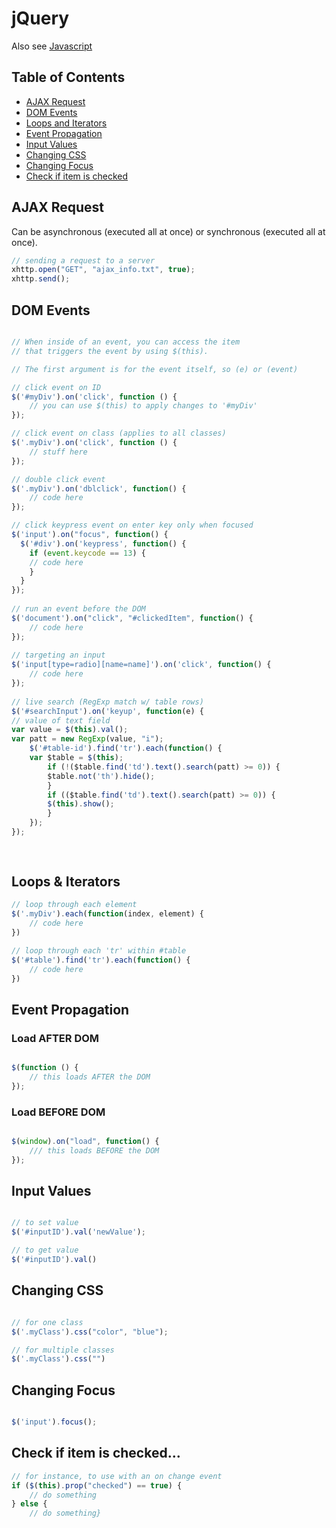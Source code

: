 # jQuery
Also see [Javascript](../Javascript/)

## Table of Contents
- [AJAX Request](#ajax-request)
- [DOM Events](#dom-events)
- [Loops and Iterators](#loops--iterators)
- [Event Propagation](#event-propagation)
- [Input Values](#input-values)
- [Changing CSS](#changing-css)
- [Changing Focus](#changing-focus)
- [Check if item is checked](#check-if-item-is-checked)

## AJAX Request
Can be asynchronous (executed all at once) or synchronous (executed all at once).

```Javascript
// sending a request to a server
xhttp.open("GET", "ajax_info.txt", true);
xhttp.send();

```

## DOM Events
```Javascript

// When inside of an event, you can access the item
// that triggers the event by using $(this).

// The first argument is for the event itself, so (e) or (event)

// click event on ID
$('#myDiv').on('click', function () {
	// you can use $(this) to apply changes to '#myDiv' 
});

// click event on class (applies to all classes)
$('.myDiv').on('click', function () {
	// stuff here
});

// double click event
$('.myDiv').on('dblclick', function() {
	// code here
});

// click keypress event on enter key only when focused
$('input').on("focus", function() {
  $('#div').on('keypress', function() {
	if (event.keycode == 13) {
	// code here
	}
  }
});
	
// run an event before the DOM
$('document').on("click", "#clickedItem", function() {
	// code here
});
	
// targeting an input
$('input[type=radio][name=name]').on('click', function() {
	// code here
});
	
// live search (RegExp match w/ table rows)
$('#searchInput').on('keyup', function(e) {
// value of text field
var value = $(this).val();
var patt = new RegExp(value, "i");
	$('#table-id').find('tr').each(function() {
	var $table = $(this);
		if (!($table.find('td').text().search(patt) >= 0)) {
		$table.not('th').hide();
		}
		if (($table.find('td').text().search(patt) >= 0)) {
		$(this).show();
		}
	});
});
	
	
```

## Loops & Iterators
```Javascript
// loop through each element
$('.myDiv').each(function(index, element) {
	// code here
})

// loop through each 'tr' within #table
$('#table').find('tr').each(function() {
	// code here
})


```

## Event Propagation

### Load AFTER DOM 
```Javascript

$(function () {
	// this loads AFTER the DOM
});

```

### Load BEFORE DOM
```Javascript

$(window).on("load", function() {
	/// this loads BEFORE the DOM
});

```

## Input Values
```Javascript

// to set value
$('#inputID').val('newValue');

// to get value
$('#inputID').val()

```

## Changing CSS
```Javascript

// for one class
$('.myClass').css("color", "blue");

// for multiple classes
$('.myClass').css("")

```

## Changing Focus
```Javascript

$('input').focus();

```

## Check if item is checked...
```Javascript
// for instance, to use with an on change event
if ($(this).prop("checked") == true) {
	// do something 
} else {
	// do something}
```
